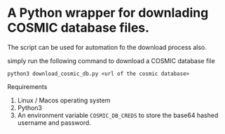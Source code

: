 # A Python wrapper for downlading COSMIC database files.
The script can be used for automation fo the download process also.

simply run the following command to download a COSMIC database file
```
python3 download_cosmic_db.py <url of the cosmic database>
```

Requirements
1. Linux / Macos operating system
2. Python3
3. An environment variable `COSMIC_DB_CREDS` to store the base64 hashed username and password.
